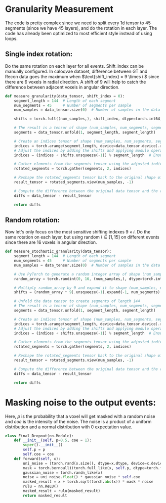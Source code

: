 
# Granularity Measurement
The code is pretty complex since we need to split every 1d tensor to 45 segments (since we have 45 layers), and do the rotation in each layer. The code has already been optimized to most efficient style instead of using loops.

## Single index rotation:
Do the same rotation on each layer for all events. Shift_index can be manually configured. In caloqvae dataset, difference between GT and Recon data goes the maximum when $\text{shift\_index} = 9 \times i $ since there are 9 voxels in radial direction. A shift of 9 will help to catch the difference between adjacent voxels in angular direction.
```python
def measure_granularity(data_tensor, shift_index = 0):
    segment_length = 144  # Length of each segment
    num_segments = 45     # Number of segments per sample
    num_samples = data_tensor.size(0)  # Number of samples in the data tensor

    shifts = torch.full((num_samples,), shift_index, dtype=torch.int64, device=data_tensor.device).unsqueeze(-1).expand(-1, num_segments)

    # The result is a tensor of shape (num_samples, num_segments, segment_length)
    segments = data_tensor.unfold(1, segment_length, segment_length)

    # Create an indices tensor of shape (num_samples, num_segments, segment_length)
    indices = torch.arange(segment_length, device=data_tensor.device).repeat(num_samples, num_segments, 1)
    # Adjust the indices by adding the shifts and applying modulo operation to wrap around
    indices = (indices + shifts.unsqueeze(-1)) % segment_length  # Ensure correct broadcasting

    # Gather elements from the segments tensor using the adjusted indices
    rotated_segments = torch.gather(segments, 2, indices)

    # Reshape the rotated_segments tensor back to the original shape of data_tensor
    result_tensor = rotated_segments.view(num_samples, -1)

    # Compute the difference between the original data tensor and the result tensor
    diffs = data_tensor - result_tensor

    return diffs
```

## Random rotation:
Now let's only focus on the most sensitive shifting indexes $9 \times i$. Do the same rotation on each layer, but using random $i\in[1, 15]$ on different events since there are 16 voxels in angular direction.
```python
def measure_stochastic_granularity(data_tensor):
    segment_length = 144  # Length of each segment
    num_segments = 45     # Number of segments per sample
    num_samples = data_tensor.size(0)  # Number of samples in the data tensor

    # Use PyTorch to generate a random integer array of shape (num_samples,) with values between 0 and 15
    random_array = torch.randint(0, 16, (num_samples,), dtype=torch.int64, device=data_tensor.device)

    # Multiply random_array by 9 and expand it to shape (num_samples, num_segments)
    shifts = (random_array * 9).unsqueeze(-1).expand(-1, num_segments)

    # Unfold the data tensor to create segments of length 144
    # The result is a tensor of shape (num_samples, num_segments, segment_length)
    segments = data_tensor.unfold(1, segment_length, segment_length)

    # Create an indices tensor of shape (num_samples, num_segments, segment_length)
    indices = torch.arange(segment_length, device=data_tensor.device).repeat(num_samples, num_segments, 1)
    # Adjust the indices by adding the shifts and applying modulo operation to wrap around
    indices = (indices + shifts.unsqueeze(-1)) % segment_length  # Ensure correct broadcasting

    # Gather elements from the segments tensor using the adjusted indices
    rotated_segments = torch.gather(segments, 2, indices)

    # Reshape the rotated_segments tensor back to the original shape of data_tensor
    result_tensor = rotated_segments.view(num_samples, -1)

    # Compute the difference between the original data tensor and the result tensor
    diffs = data_tensor - result_tensor

    return diffs
```

# Masking noise to the output events:
Here, $p$ is the probability that a voxel will get masked with a random noise and $coe$ is the intensity of the noise. The noise is a product of a uniform distribution and a normal distribution with 0 expectation value.
```python
class Final_Dropout(nn.Module):
    def __init__(self, p=0.5, coe = 1):
        super().__init__()
        self.p = p 
        self.coe = coe
    def forward(self, x):
        uni_noise = (torch.rand(x.size(), dtype=x.dtype, device=x.device)).float()
        mask = torch.bernoulli(torch.full_like(x, self.p, dtype=torch.float32))
        gaussian_noise = torch.randn_like(x)
        noise = uni_noise.float() * gaussian_noise * self.coe 
        masked_result = x + torch.sqrt(torch.abs(x)) * mask * noise
        rulu = nn.ReLU()
        masked_result = rulu(masked_result)
        return masked_result
```